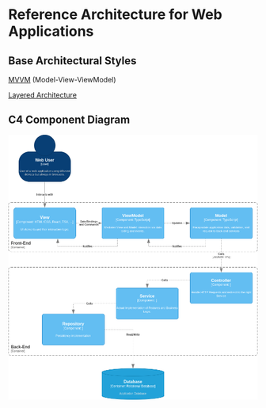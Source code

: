 # Reference Architecture for Web Applications
## Base Architectural Styles
[MVVM](https://learn.microsoft.com/en-us/dotnet/architecture/maui/mvvm) (Model-View-ViewModel)

[Layered Architecture](https://www.baeldung.com/cs/layered-architecture)

## C4 Component Diagram
![Web Architecture](ReferenceWebArchitecture.png)
